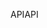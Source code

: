 <span data-ttu-id="5b024-101">API</span><span class="sxs-lookup"><span data-stu-id="5b024-101">API</span></span>